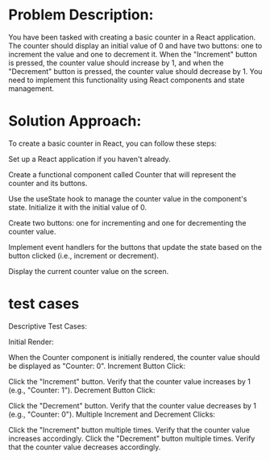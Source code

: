 # Problem Description:

You have been tasked with creating a basic counter in a React application. The counter should display an initial value of 0 and have two buttons: one to increment the value and one to decrement it. When the "Increment" button is pressed, the counter value should increase by 1, and when the "Decrement" button is pressed, the counter value should decrease by 1. You need to implement this functionality using React components and state management.

# Solution Approach:

To create a basic counter in React, you can follow these steps:

Set up a React application if you haven't already.

Create a functional component called Counter that will represent the counter and its buttons.

Use the useState hook to manage the counter value in the component's state. Initialize it with the initial value of 0.

Create two buttons: one for incrementing and one for decrementing the counter value.

Implement event handlers for the buttons that update the state based on the button clicked (i.e., increment or decrement).

Display the current counter value on the screen.

# test cases

Descriptive Test Cases:

Initial Render:

When the Counter component is initially rendered, the counter value should be displayed as "Counter: 0".
Increment Button Click:

Click the "Increment" button.
Verify that the counter value increases by 1 (e.g., "Counter: 1").
Decrement Button Click:

Click the "Decrement" button.
Verify that the counter value decreases by 1 (e.g., "Counter: 0").
Multiple Increment and Decrement Clicks:

Click the "Increment" button multiple times.
Verify that the counter value increases accordingly.
Click the "Decrement" button multiple times.
Verify that the counter value decreases accordingly.